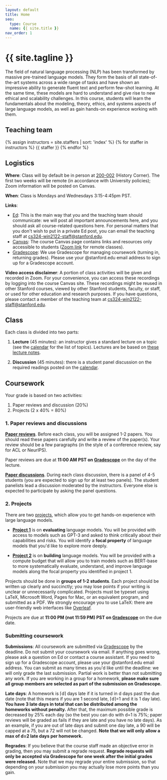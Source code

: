 ```yaml
---
layout: default
title: Home
seo:
  type: Course
  name: {{ site.title }}
nav_order: 1
---
```


# {{ site.tagline }}

<!--{% if site.announcements %}
{{ site.announcements.last }}
[Announcements](announcements.md){: .btn .btn-outline .fs-3 }
{% endif %}-->

The field of natural language processing (NLP) has been transformed by massive
pre-trained language models.  They form the basis of all state-of-the-art
systems across a wide range of tasks and have shown an impressive ability to
generate fluent text and perform few-shot learning.  At the same time, these
models are hard to understand and give rise to new ethical and scalability
challenges.  In this course, students will learn the fundamentals about the
modeling, theory, ethics, and systems aspects of large language models, as
well as gain hands-on experience working with them.

## Teaching team

{% assign instructors = site.staffers | sort: 'index' %}
{% for staffer in instructors %}
{{ staffer }}
{% endfor %}

## Logistics

**Where**: Class will by default be in person at
[200-002](https://goo.gl/maps/8ADRSg7nJ9xZC2Zd7) (History Corner).  The first
two weeks will be remote (in accordance with University policies);
Zoom information will be posted on Canvas.

**When**: Class is Mondays and Wednesdays 3:15-4:45pm PST.

**Links**:
- [Ed](https://canvas.stanford.edu/courses/149841/external_tools/24287?display=borderless):
  This is the main way that you and the teaching team should communicate:
  we will post all important announcements here, and you should ask
  all course-related questions here.
  For personal matters that you don't wish to put in a private Ed post, you can
  email the teaching staff at [cs324-win2122-staff@stanford.edu](mailto:cs324-win2122-staff@stanford.edu).
- [Canvas](https://canvas.stanford.edu/courses/149841): The course Canvas page
  contains links and resources only accessible to students ([Zoom link](https://canvas.stanford.edu/courses/149841/external_tools/5384) for
  remote classes).
- [Gradescope](https://www.gradescope.com/courses/342794): We use Gradescope
  for managing coursework (turning in, returning grades).  Please use your
  @stanford.edu email address to sign up for a Gradescope account.

**Video access disclaimer**: A portion of class activities will be given and
recorded in Zoom. For your convenience, you can access these recordings by
logging into the course Canvas site. These recordings might be reused in other
Stanford courses, viewed by other Stanford students, faculty, or staff, or used
for other education and research purposes. If you have questions, please
contact a member of the teaching team at [cs324-win2122-staff@stanford.edu](mailto:cs324-win2122-staff@stanford.edu).

## Class

Each class is divided into two parts:

1. **Lecture** (45 minutes): an instructor gives a standard lecture on a topic
   (see the [calendar](/calendar) for the list of topics).  Lectures are be
   based on [these lecture notes](/lectures).

1. **Discussion** (45 minutes): there is a student panel discussion on the
   required readings posted on the [calendar](/calendar).

## Coursework

Your grade is based on two activities:

1. Paper reviews and discussion (20%)
1. Projects (2 x 40% = 80%)

### 1. Paper reviews and discussions

[**Paper reviews**](paper-reviews).  Before each class, you will be assigned 1-2 papers.  You
should read these papers carefully and write a review of the paper(s).
Your review should be a few paragraphs (in the style of a conference review,
say for ACL or NeurIPS).

Paper reviews are due at **11:00 AM PST on
[Gradescope](https://www.gradescope.com/courses/342794)** on the day of the
lecture.

[**Paper discussions**](paper-discussions).  During
each class discussion, there is a panel of 4-5 students (you are expected to
sign up for at least two panels).  The student panelists lead a discussion
moderated by the instructors.  Everyone else is expected to participate by
asking the panel questions.

### 2. Projects

There are two [projects](projects), which allow you to get hands-on experience with large
language models.

- [**Project 1**](projects/project1) is on **evaluating** language models.  You will be
  provided with access to models such as GPT-3 and asked to think critically
  about their capabilities and risks.  You will identify a **focal property**
  of language models that you'd like to explore more deeply.

- [**Project 2**](projects/project2) is on **building** language models.  You will be
  provided with a compute budget that will allow you to train models such as
  BERT-base to more systematically evaluate, understand, and improve language
  models along the focal property you identified in project 1.

Projects should be done in **groups of 1-2 students**.
Each project should be written up clearly and succinctly; you may lose points if
your writing is unclear or unnecessarily complicated. Projects must be typeset
using LaTeX, Microsoft Word, Pages for Mac, or an equivalent program, and
submitted as a PDF. We strongly encourage you to use LaTeX: there are
user-friendly web interfaces like [Overleaf](https://www.overleaf.com/).

Projects are due at **11:00 PM (not 11:59 PM) PST on
[Gradescope](https://www.gradescope.com/courses/342794)** on the due date.

### Submitting coursework

**Submissions**: All coursework are submitted via
[Gradescope](https://www.gradescope.com/courses/342794) by the deadline.
Do not submit your coursework via email. If anything goes wrong, please ask
a question on Ed or contact a course assistant. If you need to sign up for a
Gradescope account, please use your @stanford.edu email address. You can submit
as many times as you'd like until the deadline: we will only grade the last
submission. Partial work is better than not submitting any work. If you are
working in a group for a homework, **please make sure all group members are
selected as part of the submission on Gradescope.**

**Late days**: A homework is ⌈d⌉ days late if it is turned in d days past the
due date (note that this means if you are 1 second late, ⌈d⌉=1 and it is 1 day
late). **You have 3 late days in total that can be distributed among the
homeworks without penalty.** After that, the maximum possible grade is
decreased by 25% each day (so the best you can do with d=1 is 75%; paper
reviews will be graded as fails if they are late and you have no late days). As
an example, if you are out of late days and submit one day late, a 90 will be
capped at a 75, but a 72 will not be changed. **Note that we will only allow a
max of d=2 late days per homework.**

**Regrades**: If you believe that the course staff made an objective error in
grading, then you may submit a regrade request. **Regrade requests will only be
accepted via Gradescope for one week after the initial grades were released.**
Note that we may regrade your entire submission, so that depending on your
submission you may actually lose more points than you gain.
